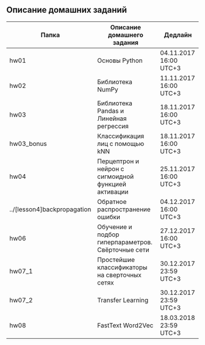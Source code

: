 ## Описание домашних заданий

|Папка|Описание домашнего задания|Дедлайн|
|-----|--------------------------|-------|
|hw01|Основы Python|04.11.2017 16:00 UTC+3|
|hw02|Библиотека NumPy|11.11.2017 16:00 UTC+3|
|hw03|Библиотека Pandas и Линейная регрессия|18.11.2017 16:00 UTC+3|
|hw03_bonus|Классификация лиц с помощью kNN|18.11.2017 16:00 UTC+3|
|hw04|Перцептрон и нейрон с сигмоидной функцией активации|25.11.2017 16:00 UTC+3|
|../[lesson4]backpropagation|Обратное распространение ошибки|04.12.2017 16:00 UTC+3|
|hw06|Обучение и подбор гиперпараметров. Свёрточные сети|27.12.2017 16:00 UTC+3|
|hw07_1|Простейшие классификаторы на сверточных сетях|30.12.2017 23:59 UTC+3|
|hw07_2|Transfer Learning|30.12.2017 23:59 UTC+3|
|hw08|FastText Word2Vec|18.03.2018 23:59 UTC+3|
